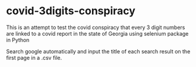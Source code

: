 # covid-3digits-conspiracy
This is an attempt to test the covid conspiracy that every 3 digit numbers are linked to a covid report in the state of Georgia using selenium package in Python

Search google automatically and input the title of each search result on the first page in a .csv file.
